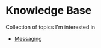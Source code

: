 # Knowledge Base

Collection of topics I'm interested in

- [Messaging](https://github.com/johnleoclaudio/knowledge-base/tree/main/messaging)
